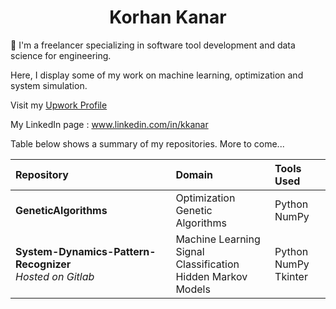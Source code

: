 <h1 align="center">Korhan Kanar</h1>

🔬 I'm a freelancer specializing in software tool development and data science for engineering. 

Here, I display some of my work on machine learning, optimization and system simulation. 

Visit my <a href="https://www.upwork.com/freelancers/~016060a6d03ecb5f06" target="_blank">Upwork Profile</a>

My LinkedIn page : <a href="https://www.linkedin.com/in/kkanar" target="_blank">www.linkedin.com/in/kkanar</a>

Table below shows a summary of my repositories. More to come...

| Repository    | Domain | Tools Used |
| :-------- | :------- | :------- |
|  **GeneticAlgorithms** | Optimization<br>Genetic Algorithms| Python<br>NumPy    |
|  **System-Dynamics-Pattern-Recognizer**<br>*Hosted on Gitlab* | Machine Learning<br>Signal Classification<br>Hidden Markov Models  | Python<br>NumPy<br>Tkinter    |
